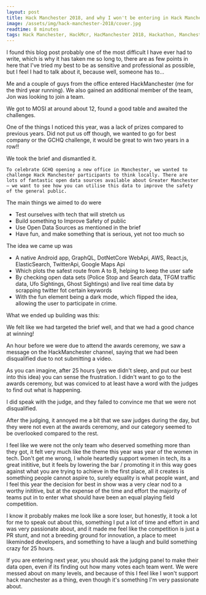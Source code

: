 ```yaml
---
layout: post
title: Hack Manchester 2018, and why I won't be entering in Hack Manchester 2019
image: /assets/img/hack-manchester-2018/cover.jpg
readtime: 8 minutes
tags: Hack Manchester, HackMcr, HacManchester 2018, Hackathon, Manchester
---
```


I found this blog post probably one of the most difficult I have ever had to write, which is why it 
has taken me so long to, there are as few points in here that I've tried my best to be as sensitive 
and professional as possible, but I feel I had to talk about it, because well, someone has to...


Me and a couple of guys from the office entered HackManchester (me for the third year running). 
We also gained an additional member of the team, Jon was looking to join a team.

We got to MOSI at around about 12, found a good table and awaited the challenges.

<amp-img src="/assets/img/hack-manchester-2018/mosi.jpg"
  width="328"
  height="149"
  layout="responsive">
</amp-img>

One of the things I noticed this year, was a lack of prizes compared to previous years. Did not put
us off though, we wanted to go for best company or the GCHQ challenge, it would be great to win two 
years in a row!!


We took the brief and dismantled it.

`To celebrate GCHQ opening a new office in Manchester, we wanted to challenge Hack Manchester participants to think locally. There are lots of fantastic open data sources available about Greater Manchester – we want to see how you can utilise this data to improve the safety of the general public.`


The main things we aimed to do were

- Test ourselves with tech that will stretch us
- Build something to Improve Safety of public
- Use Open Data Sources as mentioned in the brief
- Have fun, and make something that is serious, yet not too much so


The idea we came up was 
- A native Android app, GraphQL, DotNetCore WebApi, AWS, React.js, ElasticSearch, TwitterApi, Google Maps Api
- Which plots the safest route from A to B, helping to keep the user safe
- By checking open data sets (Police Stop and Search data, TFGM traffic data, Ufo Sightings, Ghost Sightings) and live real time data by scrapping twitter fot certain keywords
- With the fun element being a dark mode, which flipped the idea, allowing the user to participate in crime.


What we ended up building was this:


<amp-img src="/assets/img/hack-manchester-2018/mosi.jpg"
  width="328"
  height="149"
  layout="responsive">
</amp-img>



We felt like we had targeted the brief well, and that we had a good chance at winning!


An hour before we were due to attend the awards ceremony, we saw a message on the HackManchester channel, 
saying that we had been disqualified due to not submitting a video.

<amp-img src="/assets/img/hack-manchester-2018/message.jpg"
  width="328"
  height="149"
  layout="responsive">
</amp-img>


As you can imagine, after 25 hours (yes we didn't sleep, and put our best into this idea) you can sense the frustration.
I didn't want to go to the awards ceremony, but was conviced to at least have a word with the judges to
find out what is happening.

I did speak with the judge, and they failed to convince me that we were not disqualified.



After the judging, it annoyed me a bit that we saw judges during the day, but they were not even
at the awards ceremony, and our category seemed to be overlooked compared to the rest.

<amp-img src="/assets/img/hack-manchester-2018/mosi.jpg"
  width="328"
  height="149"
  layout="responsive">
</amp-img>


I feel like we were not the only team who deserved something more than they got, it felt very much
like the theme this year was year of the women in tech. Don't get me wrong, I whole heartedly support
women in tech, its a great inititive, but it feels by lowering the bar / promoting it in this way
goes against what you are trying to achieve in the first place, all it creates is something people 
cannot aspire to, surely equality is what people want, and I feel this year the decision for best in
show was a very clear nod to a worthy inititive, but at the expense of the time and effort the majority
of teams put in to enter what should have been an equal playing field competition.

I know it probably makes me look like a sore loser, but honestly, it took a lot for me to speak out
about this, something I put a lot of time and effort in and was very passionate about, and it made me 
feel like the competition is just a PR stunt, and not a breeding ground for innovation, a place to meet
likeminded developers, and something to have a laugh and build something crazy for 25 hours.

If you are entering next year, you should ask the judging panel to make their data open, even if its 
finding out how many votes each team went. We were messed about on many levels, and because of this I
feel like I won't support hack manchester as a thing, even though it's something I'm very passionate about.

